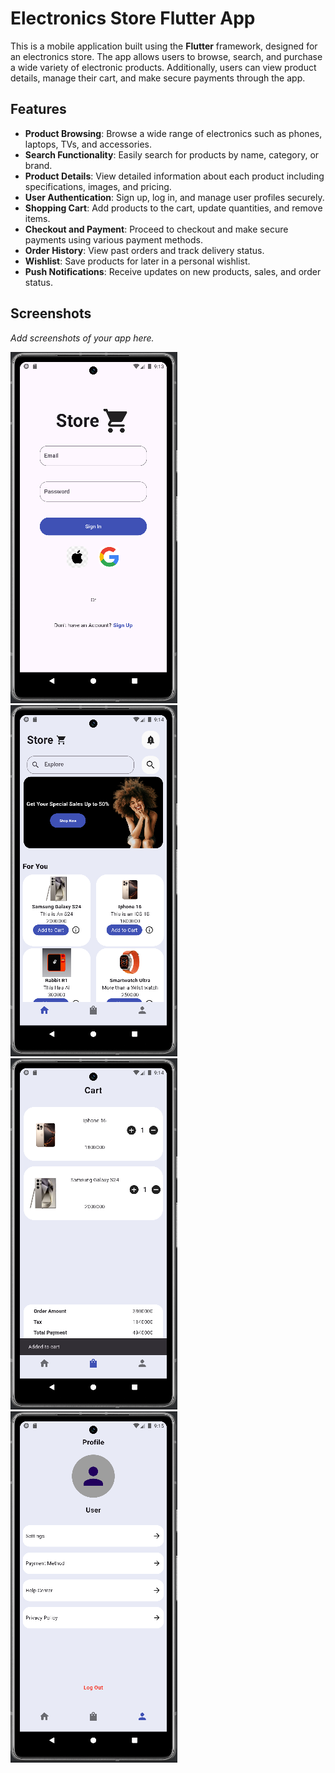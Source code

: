 # Electronics Store Flutter App

This is a mobile application built using the **Flutter** framework, designed for an electronics store. The app allows users to browse, search, and purchase a wide variety of electronic products. Additionally, users can view product details, manage their cart, and make secure payments through the app.

## Features

- **Product Browsing**: Browse a wide range of electronics such as phones, laptops, TVs, and accessories.
- **Search Functionality**: Easily search for products by name, category, or brand.
- **Product Details**: View detailed information about each product including specifications, images, and pricing.
- **User Authentication**: Sign up, log in, and manage user profiles securely.
- **Shopping Cart**: Add products to the cart, update quantities, and remove items.
- **Checkout and Payment**: Proceed to checkout and make secure payments using various payment methods.
- **Order History**: View past orders and track delivery status.
- **Wishlist**: Save products for later in a personal wishlist.
- **Push Notifications**: Receive updates on new products, sales, and order status.

## Screenshots

*Add screenshots of your app here.*

![App Screenshot](assets/auth.png)
![App Screenshot](assets/home.png)
![App Screenshot](assets/cart.png)
![App Screenshot](assets/profile.png)